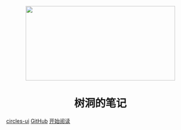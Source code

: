 <p align="center">
<img src="https://timgsa.baidu.com/timg?image&quality=80&size=b9999_10000&sec=1599650517763&di=f42350db92bf583a24e62359277a7cf1&imgtype=0&src=http%3A%2F%2Fnews.mydrivers.com%2Fimg%2F20170414%2F4a584bd038434126bcbdd7942f919d24.jpg" width="400" height="200"/>
</p>
<h1 align="center">树洞的笔记</h1>

[circles-ui](https://github.com/sudong0701/circles-ui)
[GitHub](https://github.com/sudong0701)
[开始阅读](#docsify-demo)